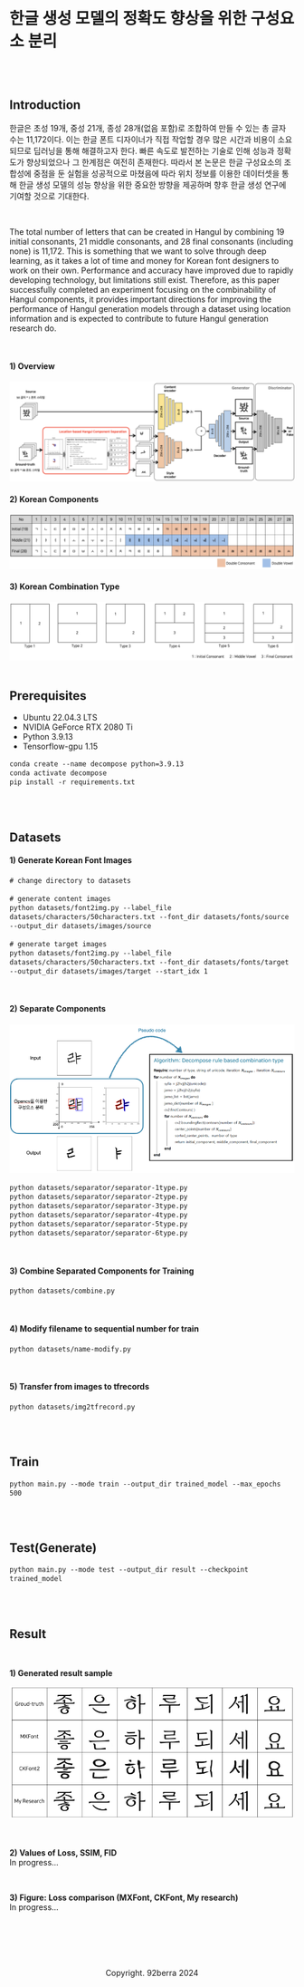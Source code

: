 # 한글 생성 모델의 정확도 향상을 위한 구성요소 분리

<br/>
<br/>

## Introduction

한글은 초성 19개, 중성 21개, 종성 28개(없음 포함)로 조합하여 만들 수 있는 총 글자 수는 11,172이다. 이는 한글 폰트 디자이너가 직접 작업할 경우 많은 시간과 비용이 소요되므로 딥러닝을 통해 해결하고자 한다. 빠른 속도로 발전하는 기술로 인해 성능과 정확도가 향상되었으나 그 한계점은 여전히 존재한다. 따라서 본 논문은 한글 구성요소의 조합성에 중점을 둔 실험을 성공적으로 마쳤음에 따라 위치 정보를 이용한 데이터셋을 통해 한글 생성 모델의 성능 향상을 위한 중요한 방향을 제공하며 향후 한글 생성 연구에 기여할 것으로 기대한다.

<br/>

The total number of letters that can be created in Hangul by combining 19 initial consonants, 21 middle consonants, and 28 final consonants (including none) is 11,172. This is something that we want to solve through deep learning, as it takes a lot of time and money for Korean font designers to work on their own. Performance and accuracy have improved due to rapidly developing technology, but limitations still exist. Therefore, as this paper successfully completed an experiment focusing on the combinability of Hangul components, it provides important directions for improving the performance of Hangul generation models through a dataset using location information and is expected to contribute to future Hangul generation research do.

<br/>

#### 1) Overview
<img src='assets/1-introduction-overview.png'/>

<br/>

#### 2) Korean Components
<img src='assets/1-introduction-korean_components.png'/>

<br/>

#### 3) Korean Combination Type
<img src='assets/1-introduction-korean_combination_types.png'/>

<br>
<br>

## Prerequisites
* Ubuntu 22.04.3 LTS
* NVIDIA GeForce RTX 2080 Ti 
* Python 3.9.13
* Tensorflow-gpu 1.15

```
conda create --name decompose python=3.9.13
conda activate decompose
pip install -r requirements.txt
```

<br>
<br>

## Datasets

#### 1) Generate Korean Font Images

```
# change directory to datasets

# generate content images
python datasets/font2img.py --label_file datasets/characters/50characters.txt --font_dir datasets/fonts/source --output_dir datasets/images/source

# generate target images
python datasets/font2img.py --label_file datasets/characters/50characters.txt --font_dir datasets/fonts/target --output_dir datasets/images/target --start_idx 1
```

<br>

#### 2) Separate Components

<img src='assets/Separate_B.png'/>

```
python datasets/separator/separator-1type.py
python datasets/separator/separator-2type.py
python datasets/separator/separator-3type.py
python datasets/separator/separator-4type.py
python datasets/separator/separator-5type.py
python datasets/separator/separator-6type.py
```

<br/>

#### 3) Combine Separated Components for Training

```
python datasets/combine.py
```

<br/>

#### 4) Modify filename to sequential number for train

```
python datasets/name-modify.py
```

<br/>

#### 5) Transfer from images to tfrecords

```
python datasets/img2tfrecord.py 
```

<br/>
<br/>

## Train

```
python main.py --mode train --output_dir trained_model --max_epochs 500
```

<br/>
<br/>

## Test(Generate)

```
python main.py --mode test --output_dir result --checkpoint trained_model
```

<br/>
<br/>

## Result

<br/>

<b>1) Generated result sample</b>
<br/>
<div align='center'>
    <img src='assets/generated-result.png' width='700'/>
</div>

<br/>
<br/>

<b>2) Values of Loss, SSIM, FID </b>
<br/>
In progress...

<br/>

<b>3) Figure: Loss comparison (MXFont, CKFont, My research)</b>
<br/>
In progress...


<br/>
<br/>
<br/>
<br/>
<br/>

<div align='center'>
    Copyright. 92berra 2024
</div>